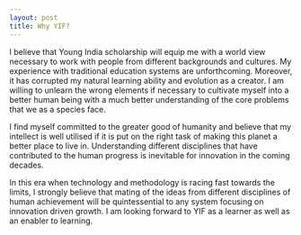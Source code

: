 ```yaml
---
layout: post
title: Why YIF?
---
```


I believe that Young India scholarship will equip me with a world view necessary to work with people from different backgrounds and cultures. My experience with traditional education systems are unforthcoming. Moreover, it has corrupted my natural learning ability and evolution as a creator. I am willing to unlearn the wrong elements if necessary to cultivate myself into a better human being with a much better understanding of the core problems that we as a species face.

I find myself committed to the greater good of humanity and believe that my intellect is well utilised if it is put on the right task of making this planet a better place to live in. Understanding different disciplines that have contributed to the human progress is inevitable for innovation in the coming decades.

In this era when technology and methodology is racing fast towards the limits, I strongly believe that mating of the ideas from different disciplines of human achievement will be quintessential to any system focusing on innovation driven growth. I am looking forward to YIF as a learner as well as an enabler to learning.